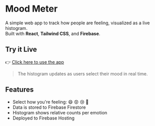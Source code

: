 # Mood Meter

A simple web app to track how people are feeling, visualized as a live histogram.  
Built with **React**, **Tailwind CSS**, and **Firebase**.


## Try it Live

👉 [Click here to use the app](https://moodmeter-53a7b.web.app)

> The histogram updates as users select their mood in real time.


## Features

- Select how you're feeling: 😄 😡 😢 🤩
- Data is stored to Firebase Firestore
- Histogram shows relative counts per emotion
- Deployed to Firebase Hosting
